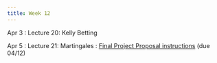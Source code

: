 ```yaml
---
title: Week 12
---
```


Apr 3
: Lecture 20: Kelly Betting
<!--     : [Slides](https://docs.google.com/presentation/d/1e4PvC9oLF_2GEjhQ1YWQALGcQ8KmkMlN_no8HV_NofU/edit?usp=sharing) / [HW 11](/assets/hw11.pdf) (due 04/11) --> 

Apr 5
: Lecture 21: Martingales
       : [Final Project Proposal instructions](/assets/Proposal[Spring2023].pdf) (due 04/12)

<!-- Apr 7 -->
<!-- : Discussion 11 -->
<!--     :  [Discussion Worksheet](https://docs.google.com/document/d/1yf-0-J1t_qCyCKZshoxBupWiVyhMmq2NEV0tnCsROQc/edit?usp=sharing) -->
